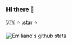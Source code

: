 ### Hi there 👋
:argentina: :star: :star :star:

![Emiliano's github stats](https://github-readme-stats.vercel.app/api?username=eosierra&count_private=true&show_icons=true&theme=dark)

